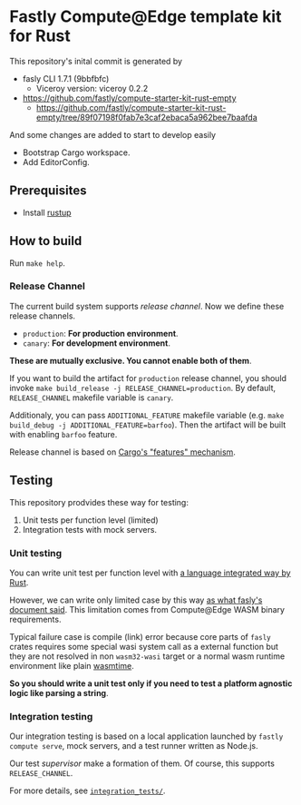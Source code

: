 # Fastly Compute@Edge template kit for Rust

This repository's inital commit is generated by

- fasly CLI 1.7.1 (9bbfbfc)
    - Viceroy version: viceroy 0.2.2
- https://github.com/fastly/compute-starter-kit-rust-empty
    - https://github.com/fastly/compute-starter-kit-rust-empty/tree/89f07198f0fab7e3caf2ebaca5a962bee7baafda

And some changes are added to start to develop easily

- Bootstrap Cargo workspace.
- Add EditorConfig.


## Prerequisites

- Install [rustup](https://rustup.rs/)


## How to build

Run `make help`.


### Release Channel

The current build system supports _release channel_.
Now we define these release channels.

- `production`: **For production environment**.
- `canary`: **For development environment**.

**These are mutually exclusive. You cannot enable both of them**.

If you want to build the artifact for `production` release channel,
you should invoke `make build_release -j RELEASE_CHANNEL=production`.
By default, `RELEASE_CHANNEL` makefile variable is `canary`.

Additionaly, you can pass `ADDITIONAL_FEATURE` makefile variable (e.g. `make build_debug -j ADDITIONAL_FEATURE=barfoo`).
Then the artifact will be built with enabling `barfoo` feature.

Release channel is based on [Cargo's "features" mechanism](https://doc.rust-lang.org/cargo/reference/features.html).


## Testing

This repository prodvides these way for testing:

1. Unit tests per function level (limited)
2. Integration tests with mock servers.

### Unit testing

You can write unit test per function level with [a language integrated way by Rust](https://doc.rust-lang.org/book/ch11-01-writing-tests.html).

However, we can write only limited case by this way
[as what fasly's document said](https://developer.fastly.com/learning/compute/rust/#unit-testing).
This limitation comes from Compute@Edge WASM binary requirements.

Typical failure case is compile (link) error because core parts of `fasly` crates requires
some special wasi system call as a external function but they are not resolved in non `wasm32-wasi` target
or a normal wasm runtime environment like plain [wasmtime](https://github.com/bytecodealliance/wasmtime).

__So you should write a unit test only if you need to test a platform agnostic logic like parsing a string__.

### Integration testing

Our integration testing is based on a local application launched by `fastly compute serve`,
mock servers, and a test runner written as Node.js.

Our test _supervisor_ make a formation of them.
Of course, this supports `RELEASE_CHANNEL`.

For more details, see [`integration_tests/`](./integration_tests).
